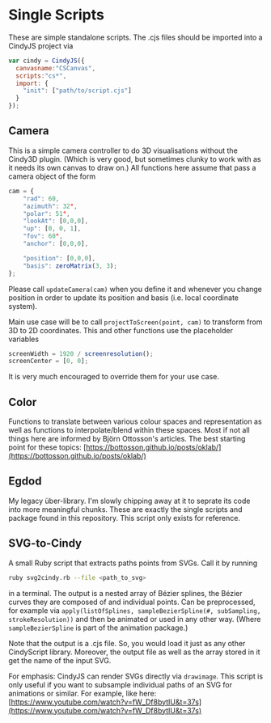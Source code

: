 # Single Scripts

These are simple standalone scripts. The .cjs files should be imported into a CindyJS project via
```JavaScript
var cindy = CindyJS({
  canvasname:"CSCanvas",
  scripts:"cs*",
  import: {
    "init": ["path/to/script.cjs"]
  }
});
```

## Camera

This is a simple camera controller to do 3D visualisations without the Cindy3D plugin. (Which is very good, but sometimes clunky to work with as it needs its own canvas to draw on.) All functions here assume that pass a camera object of the form
```JavaScript
cam = {
    "rad": 60,
    "azimuth": 32°,
    "polar": 51°,
    "lookAt": [0,0,0],
    "up": [0, 0, 1],
    "fov": 60°,
    "anchor": [0,0,0],

    "position": [0,0,0],
    "basis": zeroMatrix(3, 3);
};
```
Please call `updateCamera(cam)` when you define it and whenever you change position in order to update its position and basis (i.e. local coordinate system).

Main use case will be to call `projectToScreen(point, cam)` to transform from 3D to 2D coordinates. This and other functions use the placeholder variables
```JavaScript
screenWidth = 1920 / screenresolution();
screenCenter = [0, 0];
```
It is very much encouraged to override them for your use case.

## Color

Functions to translate between various colour spaces and representation as well as functions to interpolate/blend within these spaces. Most if not all things here are informed by Björn Ottosson's articles. The best starting point for these topics: [https://bottosson.github.io/posts/oklab/](https://bottosson.github.io/posts/oklab/)

## Egdod

My legacy über-library. I'm slowly chipping away at it to seprate its code into more meaningful chunks. These are exactly the single scripts and package found in this repository. This script only exists for reference.

## SVG-to-Cindy

A small Ruby script that extracts paths points from SVGs. Call it by running
```Bash
ruby svg2cindy.rb --file <path_to_svg>
```
in a terminal. The output is a nested array of Bézier splines, the Bézier curves they are composed of and individual points. Can be preprocessed, for example via 
```apply(listOfSplines, sampleBezierSpline(#, subSampling, strokeResolution))```
and then be animated or used in any other way. (Where `sampleBezierSpline` is part of the animation package.)

Note that the output is a .cjs file. So, you would load it just as any other CindyScript library. Moreover, the output file as well as the array stored in it get the name of the input SVG.

For emphasis: CindyJS can render SVGs directly via `drawimage`. This script is only useful if you want to subsample individual paths of an SVG for animations or similar. For example, like here: [https://www.youtube.com/watch?v=fW_Df8bytIU&t=37s](https://www.youtube.com/watch?v=fW_Df8bytIU&t=37s)